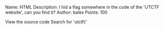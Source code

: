 Name: HTML
Description: I hid a flag somewhere in the code of the 'UTCTF website', can you find it?
Author: balex
Points: 100

View the source code
Search for 'utctf{'